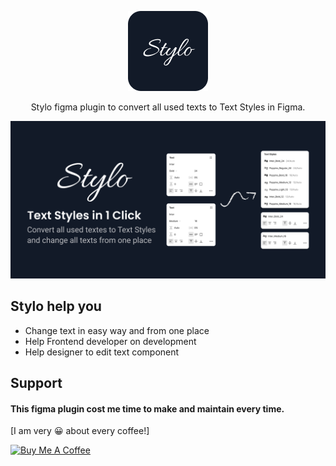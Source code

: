 <p align="center">
  <img src="https://github.com/kirwa-KO/stylo-figma-plugin/blob/main/readme/logo.png" />
</p>

<p align="center">
Stylo figma plugin to convert all used texts to Text Styles in Figma.
</p>

![](https://github.com/kirwa-KO/stylo-figma-plugin/blob/main/readme/cover.png)

## Stylo help you

- Change text in easy way and from one place
- Help Frontend developer on development
- Help designer to edit text component

## Support
#### This figma plugin cost me time to make and maintain every time.
[I am very 😀 about every coffee!]

<a href="https://bit.ly/stylo-github-repo" target="_blank"><img src="https://cdn.buymeacoffee.com/buttons/v2/default-yellow.png" alt="Buy Me A Coffee" height="41" width="174"></a>